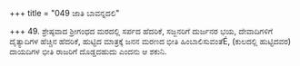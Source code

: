 +++
title = "049 ಜಾತಿ ಬಾವನ್ನದಲಿ"

+++
49. ಶ್ರೇಷ್ಠವಾದ ಶ್ರೀಗಂಧದ ಮರದಲ್ಲಿ ಸರ್ಪದ ಹೆದರಿಕೆ, ಸಜ್ಜನರಿಗೆ ದುರ್ಜನರ ಭಯ, ದೇವಾದಿಗಳಿಗೆ ದೈತ್ಯಾದಿಗಳ ಹೆಚ್ಚಿನ ಹೆದರಿಕೆ, ಹುಟ್ಟಿದ ಮಾತ್ರಕ್ಕೆ ಜನನ ಮರಣದ ಭೀತಿ ಹಿಂಬಾಲಿಸುವಂತೆÉ, (ಕುಲದಲ್ಲಿ ಹುಟ್ಟಿದವರ) ದಾಯದಿಗಳ ಭೀತಿ ರಾಜರಿಗೆ ದೊಡ್ಡದಹುದು ಎಂದನು ಆ ಶಕುನಿ.